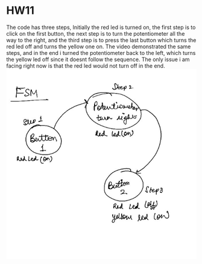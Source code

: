 # HW11
 The code has three steps, Initially the red led is turned on, the first step is to click on the first button, the next step is to turn the potentiometer all the way to the right, and the third step is to press the last button which turns the red led off and turns the yellow one on. The video demonstrated the same steps, and in the end i turned the potentiometer back to the left, which turns the yellow led off since it doesnt follow the sequence. The only issue i am facing right now is that the red led would not turn off in the end. 
![Alt text](<Week11 Large.jpeg>)
